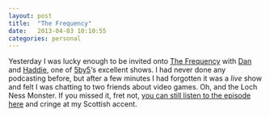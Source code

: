```yaml
---
layout: post
title:  "The Frequency"
date:   2013-04-03 10:10:55
categories: personal
---
```


<p>Yesterday I was lucky enough to be invited onto <a title="The Frequency" href="http://5by5.tv/frequency">The Frequency</a> with <a title="Dan Benjamin" href="http://twitter.com/danbenjamin">Dan</a> and <a title="Haddie Cooke" href="http://twitter.com/haddiebird">Haddie</a>, one of <a title="5by5.tv" href="http://5by5.tv">5by5</a>&#8216;s excellent shows. I had never done any podcasting before, but after a few minutes I had forgotten it was a <em>live</em> show and felt I was chatting to two friends about video games. Oh, and the Loch Ness Monster. If you missed it, fret not, <a title="The Frequency" href="http://5by5.tv/frequency/115">you can still listen to the episode here</a> and cringe at my Scottish accent.</p>
<p>&nbsp;</p>